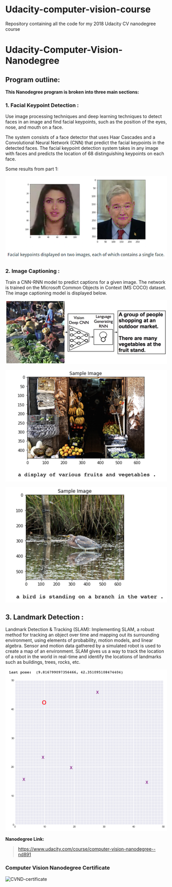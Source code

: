 # Udacity-computer-vision-course
Repository containing all the code for my 2018 Udacity CV nanodegree course 

# Udacity-Computer-Vision-Nanodegree


## Program outline:

**This Nanodegree program is broken into three main sections:**

### **1. Facial Keypoint Detection** : 
Use image processing techniques and deep learning techniques to detect faces in an image and find facial keypoints, such as the position of the eyes, nose, and mouth on a face.

The system consists of a face detector that uses Haar Cascades and a Convolutional Neural Network (CNN) that predict the facial keypoints in the detected faces. The facial keypoint detection system takes in any image with faces and predicts the location of 68 distinguishing keypoints on each face.

Some results from part 1:

![result](https://github.com/arungithub9/Udacity-computer-vision-course/blob/main/images/readme1.png?raw=true)

### **2. Image Captioning** :

 Train a CNN-RNN model to predict captions for a given image. The network is trained on the Microsoft Common Objects in Context (MS COCO) dataset. The image captioning model is displayed below.

![result](https://github.com/arungithub9/Udacity-computer-vision-course/blob/main/images/readme2.png?raw=true)

![result](https://github.com/arungithub9/Udacity-computer-vision-course/blob/main/images/readme3.png?raw=true)

![result](https://github.com/arungithub9/Udacity-computer-vision-course/blob/main/images/readme4.png?raw=true)


## **3. Landmark Detection** : 

Landmark Detection & Tracking (SLAM): Implementing SLAM, a robust method for tracking an object over time and mapping out its surrounding environment, using elements of probability, motion models, and linear algebra. Sensor and motion data gathered by a simulated robot is used to create a map of an environment. SLAM gives us a way to track the location of a robot in the world in real-time and identify the locations of landmarks such as buildings, trees, rocks, etc.

![result](https://github.com/arungithub9/Udacity-computer-vision-course/blob/main/images/readme5.png?raw=true)

 **Nanodegree Link:**
> https://www.udacity.com/course/computer-vision-nanodegree--nd891

### Computer Vision Nanodegree Certificate

![CVND-certificate](https://i.imgur.com/Px8C0Ji.png)
